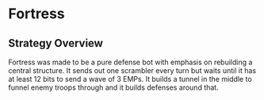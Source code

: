 # Fortress
## Strategy Overview

Fortress was made to be a pure defense bot with emphasis on rebuilding a central structure. It sends out one scrambler every turn but waits until it has at least 12 bits to send a wave of 3 EMPs. It builds a tunnel in the middle to funnel enemy troops through and it builds defenses around that. 
